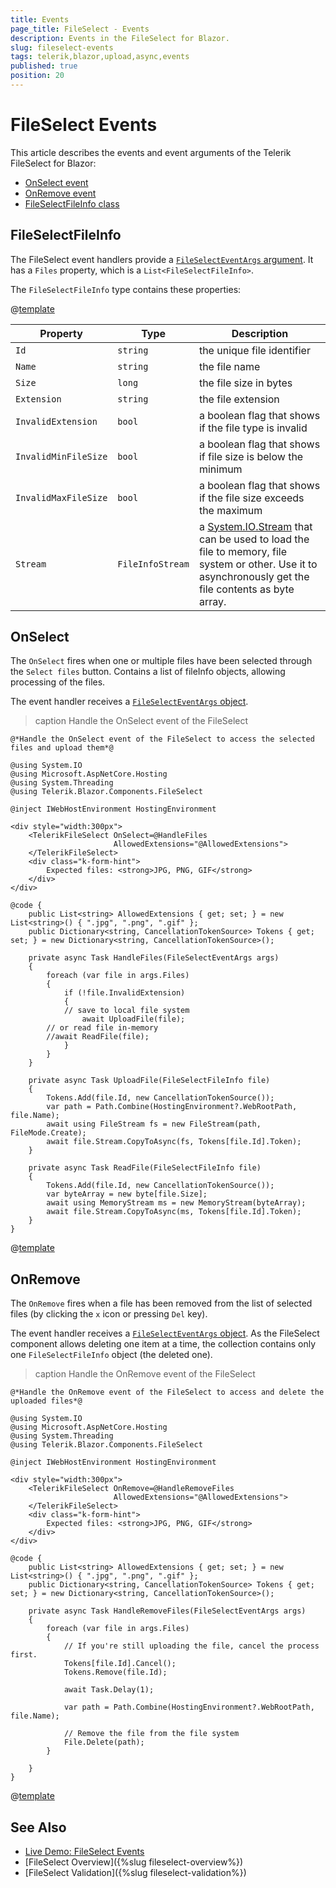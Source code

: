 ```yaml
---
title: Events
page_title: FileSelect - Events
description: Events in the FileSelect for Blazor.
slug: fileselect-events
tags: telerik,blazor,upload,async,events
published: true
position: 20
---
```


# FileSelect Events

This article describes the events and event arguments of the Telerik FileSelect for Blazor:

* [OnSelect event](#onselect)
* [OnRemove event](#onremove)
* [FileSelectFileInfo class](#fileselectfileinfo)

## FileSelectFileInfo

The FileSelect event handlers provide a [`FileSelectEventArgs` argument](/blazor-ui/api/Telerik.Blazor.Components.FileSelectEventArgs). It has a `Files` property, which is a `List<FileSelectFileInfo>`.

The `FileSelectFileInfo` type contains these properties:

@[template](/_contentTemplates/common/parameters-table-styles.md#table-layout)

Property | Type | Description
---------|----------|---------
`Id` | `string` | the unique file identifier
`Name`|`string` | the file name
`Size` |`long` | the file size in bytes
`Extension` |`string` | the file extension
`InvalidExtension` | `bool` | a boolean flag that shows if the file type is invalid
`InvalidMinFileSize` | `bool` | a boolean flag that shows if file size is below the minimum
`InvalidMaxFileSize` | `bool` | a boolean flag that shows if the file size exceeds the maximum
`Stream`| `FileInfoStream` | a [System.IO.Stream](https://docs.microsoft.com/en-us/dotnet/api/system.io.stream) that can be used to load the file to memory, file system or other. Use it to asynchronously get the file contents as byte array.


## OnSelect

The `OnSelect` fires when one or multiple files have been selected through the `Select files` button. Contains a list of fileInfo objects, allowing processing of the files.

The event handler receives a [`FileSelectEventArgs` object](#fileselectfileinfo).

>caption Handle the OnSelect event of the FileSelect

````CSHTML
@*Handle the OnSelect event of the FileSelect to access the selected files and upload them*@

@using System.IO
@using Microsoft.AspNetCore.Hosting
@using System.Threading
@using Telerik.Blazor.Components.FileSelect

@inject IWebHostEnvironment HostingEnvironment

<div style="width:300px">
    <TelerikFileSelect OnSelect=@HandleFiles
                       AllowedExtensions="@AllowedExtensions">
    </TelerikFileSelect>
    <div class="k-form-hint">
        Expected files: <strong>JPG, PNG, GIF</strong>
    </div>
</div>

@code {
    public List<string> AllowedExtensions { get; set; } = new List<string>() { ".jpg", ".png", ".gif" };
    public Dictionary<string, CancellationTokenSource> Tokens { get; set; } = new Dictionary<string, CancellationTokenSource>();

    private async Task HandleFiles(FileSelectEventArgs args)
    {
        foreach (var file in args.Files)
        {
            if (!file.InvalidExtension)
            {
	        // save to local file system
                await UploadFile(file);
		// or read file in-memory
		//await ReadFile(file);
            }
        }
    }

    private async Task UploadFile(FileSelectFileInfo file)
    {
        Tokens.Add(file.Id, new CancellationTokenSource());
        var path = Path.Combine(HostingEnvironment?.WebRootPath, file.Name);
        await using FileStream fs = new FileStream(path, FileMode.Create);
        await file.Stream.CopyToAsync(fs, Tokens[file.Id].Token);
    }
    
    private async Task ReadFile(FileSelectFileInfo file)
    {
        Tokens.Add(file.Id, new CancellationTokenSource());
        var byteArray = new byte[file.Size];
        await using MemoryStream ms = new MemoryStream(byteArray);
        await file.Stream.CopyToAsync(ms, Tokens[file.Id].Token);
    }
}
````

@[template](/_contentTemplates/common/general-info.md#event-callback-can-be-async)


## OnRemove

The `OnRemove` fires when a file has been removed from the list of selected files (by clicking the `x` icon or pressing `Del` key).

The event handler receives a [`FileSelectEventArgs` object](#fileselectfileinfo). As the FileSelect component allows deleting one item at a time, the collection contains only one `FileSelectFileInfo` object (the deleted one).

>caption Handle the OnRemove event of the FileSelect

````CSHTML
@*Handle the OnRemove event of the FileSelect to access and delete the uploaded files*@

@using System.IO
@using Microsoft.AspNetCore.Hosting
@using System.Threading
@using Telerik.Blazor.Components.FileSelect

@inject IWebHostEnvironment HostingEnvironment

<div style="width:300px">
	<TelerikFileSelect OnRemove=@HandleRemoveFiles
					   AllowedExtensions="@AllowedExtensions">
	</TelerikFileSelect>
	<div class="k-form-hint">
		Expected files: <strong>JPG, PNG, GIF</strong>		
	</div>
</div>

@code {
	public List<string> AllowedExtensions { get; set; } = new List<string>() { ".jpg", ".png", ".gif" };
	public Dictionary<string, CancellationTokenSource> Tokens { get; set; } = new Dictionary<string, CancellationTokenSource>();

	private async Task HandleRemoveFiles(FileSelectEventArgs args)
    {
        foreach (var file in args.Files)
        {
            // If you're still uploading the file, cancel the process first.
            Tokens[file.Id].Cancel();
            Tokens.Remove(file.Id);

            await Task.Delay(1);

            var path = Path.Combine(HostingEnvironment?.WebRootPath, file.Name);
            
            // Remove the file from the file system
            File.Delete(path);
        }

    }
}
````

@[template](/_contentTemplates/common/general-info.md#event-callback-can-be-async)


## See Also

* [Live Demo: FileSelect Events](https://demos.telerik.com/blazor-ui/fileselect/events)
* [FileSelect Overview]({%slug fileselect-overview%})
* [FileSelect Validation]({%slug fileselect-validation%})
